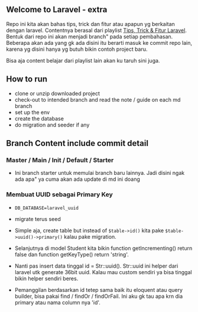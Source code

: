 ## Welcome to Laravel - extra

Repo ini kita akan bahas tips, trick dan fitur atau apapun yg berkaitan dengan laravel. Contentnya berasal dari playlist [Tips, Trick & Fitur Laravel](https://www.youtube.com/playlist?list=PLnrs9DcLyeJTWHAVN0ZhzsnuqSzTS_tp1). Bentuk dari repo ini akan menjadi branch" pada setiap pembahasan. Beberapa akan ada yang gk ada disini itu berarti masuk ke commit repo lain, karena yg disini hanya yg butuh bikin contoh project baru.

Bisa aja content belajar dari playlist lain akan ku taruh sini juga.

## How to run

-   clone or unzip downloaded project
-   check-out to intended branch and read the note / guide on each md branch
-   set up the env
-   create the database
-   do migration and seeder if any

## Branch Content include commit detail

### Master / Main / Init / Default / Starter

-   Ini branch starter untuk memulai branch baru lainnya. Jadi disini ngak ada apa" ya cuma akan ada update di md ini doang

### Membuat UUID sebagai Primary Key

-   `DB_DATABASE=laravel_uuid`
-   migrate terus seed

-   Simple aja, create table but instead of `$table->id()` kita pake `$table->uuid()->primary()` kalau pake migration.
-   Selanjutnya di model Student kita bikin function getIncrementing() return false dan function getKeyType() return 'string'.
-   Nanti pas insert data tinggal id = Str::uuid(). Str::uuid ini helper dari laravel utk generate 36bit uuid. Kalau mau custom sendiri ya bisa tinggal bikin helper sendiri beres.
-   Pemanggilan berdasarkan id tetep sama baik itu eloquent atau query builder, bisa pakai find / findOr / findOrFail. Ini aku gk tau apa krn dia primary atau nama column nya 'id'.
